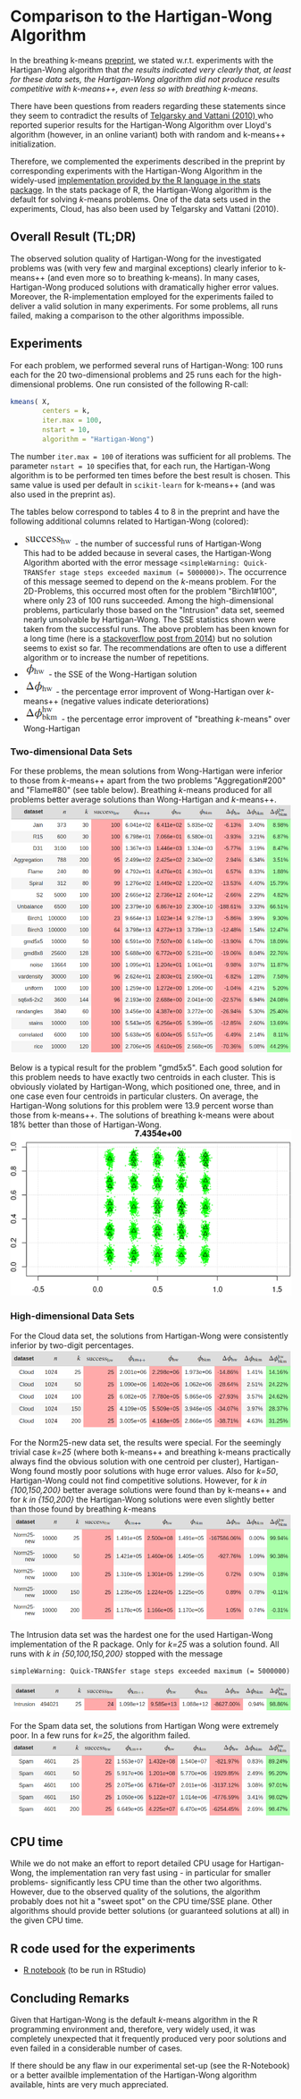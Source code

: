 # Comparison to the Hartigan-Wong Algorithm

In the breathing k-means [preprint](https://arxiv.org/abs/2006.15666v3), we stated w.r.t. experiments with the Hartigan-Wong algorithm that *the results indicated
very clearly that, at least for these data sets, the Hartigan-Wong algorithm did not produce
results competitive with k-means++, even less so with breathing k-means*.

There have been questions from readers regarding these statements since they seem to contradict the results of [Telgarsky and Vattani (2010) ](http://proceedings.mlr.press/v9/telgarsky10a/telgarsky10a.pdf)  who reported superior results for the Hartigan-Wong Algorithm over Lloyd's algorithm (however, in an online variant) both with random and k-means++ initialization.

Therefore, we complemented the experiments described in the preprint by corresponding experiments with the Hartigan-Wong Algorithm in the widely-used [implementation provided by the R language in the stats package](https://www.rdocumentation.org/packages/stats/versions/3.6.2/topics/kmeans). In the stats package of R, the Hartigan-Wong algorithm is the default for solving *k*-means problems. One of the data sets used in the experiments, Cloud, has also been used by Telgarsky and Vattani (2010).
## Overall Result (TL;DR)
The observed solution quality of Hartigan-Wong for the investigated problems was (with very few and marginal exceptions) clearly inferior to k-means++ (and even more so to breathing k-means). In many cases, Hartigan-Wong produced solutions with dramatically higher error values. Moreover, the R-implementation employed for the experiments failed to deliver a valid solution in many experiments. For some problems, all runs failed, making a comparison to the other algorithms impossible. 

## Experiments
For each problem, we performed several runs of Hartigan-Wong: 100 runs each for the 20 two-dimensional problems and 25 runs each for the high-dimensional problems. One run consisted of the following R-call:

```R
kmeans( X,
        centers = k,
        iter.max = 100,
        nstart = 10,
        algorithm = "Hartigan-Wong")
```

The number ```iter.max = 100``` of iterations was sufficient for all problems. The parameter ```nstart = 10``` specifies that, for each run, the Hartigan-Wong algorithm is to be performed ten times before the best result is chosen. This same value is used per default in ```scikit-learn``` for k-means++ (and was also used in the preprint as).

The tables below correspond to tables 4 to 8 in the preprint and have the following additional columns related to Hartigan-Wong (colored):

* ![suv](./img/success.png) - the number of successful runs of Hartigan-Wong<br>This had to be added because in several cases, the Hartigan-Wong Algorithm aborted with the error message ```<simpleWarning: Quick-TRANSfer stage steps exceeded maximum (= 5000000)>```. The occurrence of this message seemed to depend on the *k*-means problem. For the 2D-Problems, this occurred most often for the problem "Birch1#100", where only 23 of 100 runs succeeded. Among the high-dimensional problems, particularly those based on the "Intrusion" data set, seemed nearly unsolvable by Hartigan-Wong. The SSE statistics shown were taken from the successful runs. The above problem has been known for a long time (here is a [stackoverflow post from 2014](https://stackoverflow.com/questions/21382681/kmeans-quick-transfer-stage-steps-exceeded-maximum)) but no solution seems to exist so far. The recommendations are often to use a different algorithm or to increase the number of repetitions.
* ![suv](./img/phi_hw.png) - the SSE of the Wong-Hartigan solution
* ![suv](./img/delta_phi_hw.png) - the percentage error improvent of Wong-Hartigan over *k*-means++ (negative values indicate deteriorations)
* ![suv](./img/delta_phi_hw_bkm.png) - the percentage error improvent of "breathing *k*-means" over Wong-Hartigan

### Two-dimensional Data Sets
For these problems, the mean solutions from Wong-Hartigan were inferior to those from *k*-means++ apart from the two problems "Aggregation#200" and "Flame#80" (see table below). Breathing *k*-means produced for all problems better average solutions than Wong-Hartigan and *k*-means++.
![ko](./img/table2D.png)



Below is a typical result for the problem "gmd5x5". Each good solution for this problem needs to have exactly two centroids in each cluster. This is obviously violated by Hartigan-Wong, which positioned one, three, and in one case even four centroids in particular clusters. On average, the Hartigan-Wong solutions for this problem were 13.9 percent worse than those from k-means++. The solutions of breathing k-means were about 18% better than those of Hartigan-Wong.
![ko](./img/gmd5x5.png)
### High-dimensional Data Sets

For the Cloud data set, the solutions from Hartigan-Wong were consistently inferior by two-digit percentages.
![ko](./img/tableCloud.png)

For the Norm25-new data set, the results were special. For the seemingly trivial case *k=25* (where both k-means++ and breathing k-means practically always find the obvious solution with one centroid per cluster), Hartigan-Wong found mostly poor solutions with huge error values. Also for *k=50*, Hartigan-Wong could not find competitive solutions. However, for *k in {100,150,200}* better average solutions were found than by k-means++ and for *k in {150,200}* the Hartigan-Wong solutions were even slightly better than those found by breathing *k*-means
![ko](./img/tableNorm25-new.png)

The Intrusion data set was the hardest one for the used Hartigan-Wong implementation of the R package. Only for *k=25* was a solution found. All runs with *k in {50,100,150,200}* stopped with the message

```
simpleWarning: Quick-TRANSfer stage steps exceeded maximum (= 5000000)
```
![ko](./img/tableIntrusion.png)

For the Spam data set, the solutions from Hartigan Wong were extremely poor. In a few runs for *k=25*, the algorithm failed.
![ko](./img/tableSpam.png)

## CPU time 
While we do not make an effort to report detailed CPU usage for Hartigan-Wong, the implementation ran very fast using - in particular for smaller problems- significantly less CPU time than the other two algorithms. However, due to the observed quality of the solutions, the algorithm probably does not hit a "sweet spot" on the CPU time/SSE plane. Other algorithms should provide better solutions (or guaranteed solutions at all) in the given CPU time.

## R code used for the experiments

- [R notebook](./hartigan_experiments.Rmd) (to be run in RStudio)

## Concluding Remarks

Given that Hartigan-Wong is the default *k*-means algorithm in the R programming environment and, therefore, very widely used, it was completely unexpected that it frequently produced very poor solutions and even failed in a considerable number of cases.

If there should be any flaw in our experimental set-up (see the R-Notebook) or a better availble implementation of the Hartigan-Wong algorithm available, hints are very much appreciated.
